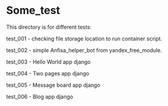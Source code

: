 # Some_test
This directory is for different tests:

test_001 - checking file storage location to run container script.

test_002 - simple Anfisa_helper_bot from yandex_free_module.

test_003 - Hello World app django

test_004 - Two pages app django

test_005 - Message board app django

test_006 - Blog app django
